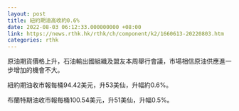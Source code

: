 ```yaml
---
layout: post
title: 紐約期油高收約0.6%
date: 2022-08-03 06:12:33.000000000 +08:00
link: https://news.rthk.hk/rthk/ch/component/k2/1660613-20220803.htm
categories: rthk
---
```


原油期貨價格上升，石油輸出國組織及盟友本周舉行會議，市場相信原油供應進一步增加的機會不大。

紐約期油收市報每桶94.42美元，升53美仙，升幅約0.6%。

布蘭特期油收市報每桶100.54美元，升51美仙，升幅0.5%。
